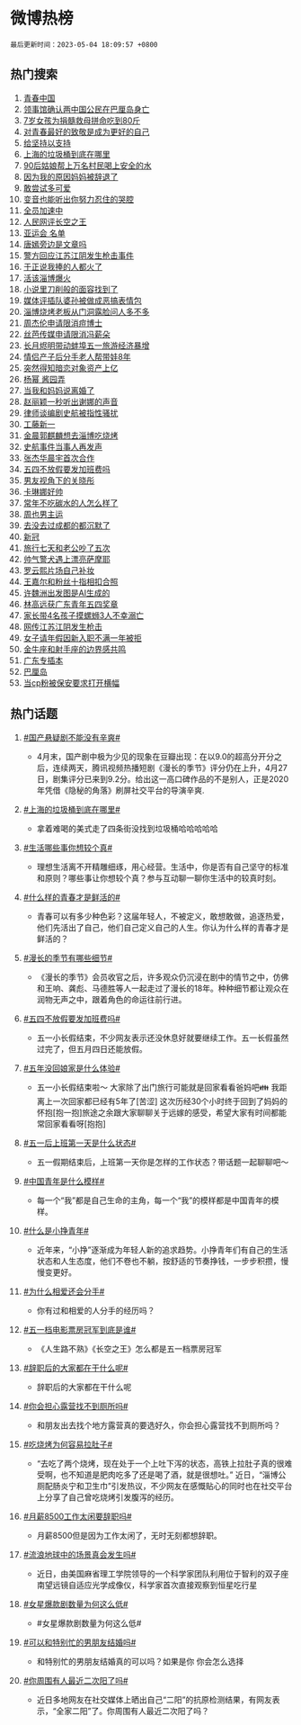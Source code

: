# 微博热榜

`最后更新时间：2023-05-04 18:09:57 +0800`

## 热门搜索

1. [青春中国](https://m.weibo.cn/search?containerid=100103type%3D1%26t%3D10%26q%3D%23%E9%9D%92%E6%98%A5%E4%B8%AD%E5%9B%BD%23&stream_entry_id=51&isnewpage=1&extparam=seat%3D1%26filter_type%3Drealtimehot%26pos%3D0%26dgr%3D0%26c_type%3D51%26stream_entry_id%3D51%26cate%3D10103%26display_time%3D1683194996%26pre_seqid%3D1683194996286017588128&luicode=10000011&lfid=106003type%253D25%2526t%253D3%2526disable_hot%253D1%2526filter_type%253Drealtimehot)
1. [领事馆确认两中国公民在巴厘岛身亡](https://m.weibo.cn/search?containerid=100103type%3D1%26t%3D10%26q%3D%23%E9%A2%86%E4%BA%8B%E9%A6%86%E7%A1%AE%E8%AE%A4%E4%B8%A4%E4%B8%AD%E5%9B%BD%E5%85%AC%E6%B0%91%E5%9C%A8%E5%B7%B4%E5%8E%98%E5%B2%9B%E8%BA%AB%E4%BA%A1%23&stream_entry_id=31&isnewpage=1&extparam=seat%3D1%26band_rank%3D1%26pos%3D0%26lcate%3D5001%26flag%3D2%26filter_type%3Drealtimehot%26q%3D%2523%25E9%25A2%2586%25E4%25BA%258B%25E9%25A6%2586%25E7%25A1%25AE%25E8%25AE%25A4%25E4%25B8%25A4%25E4%25B8%25AD%25E5%259B%25BD%25E5%2585%25AC%25E6%25B0%2591%25E5%259C%25A8%25E5%25B7%25B4%25E5%258E%2598%25E5%25B2%259B%25E8%25BA%25AB%25E4%25BA%25A1%2523%26dgr%3D0%26c_type%3D31%26realpos%3D1%26cate%3D5001%26stream_entry_id%3D31%26display_time%3D1683194996%26pre_seqid%3D1683194996286017588128&luicode=10000011&lfid=106003type%253D25%2526t%253D3%2526disable_hot%253D1%2526filter_type%253Drealtimehot)
1. [7岁女孩为捐髓救母拼命吃到80斤](https://m.weibo.cn/search?containerid=100103type%3D1%26t%3D10%26q%3D%237%E5%B2%81%E5%A5%B3%E5%AD%A9%E4%B8%BA%E6%8D%90%E9%AB%93%E6%95%91%E6%AF%8D%E6%8B%BC%E5%91%BD%E5%90%83%E5%88%B080%E6%96%A4%23&stream_entry_id=31&isnewpage=1&extparam=seat%3D1%26band_rank%3D2%26pos%3D1%26lcate%3D5001%26flag%3D0%26filter_type%3Drealtimehot%26q%3D%25237%25E5%25B2%2581%25E5%25A5%25B3%25E5%25AD%25A9%25E4%25B8%25BA%25E6%258D%2590%25E9%25AB%2593%25E6%2595%2591%25E6%25AF%258D%25E6%258B%25BC%25E5%2591%25BD%25E5%2590%2583%25E5%2588%25B080%25E6%2596%25A4%2523%26dgr%3D0%26c_type%3D31%26realpos%3D2%26cate%3D5001%26stream_entry_id%3D31%26display_time%3D1683194996%26pre_seqid%3D1683194996286017588128&luicode=10000011&lfid=106003type%253D25%2526t%253D3%2526disable_hot%253D1%2526filter_type%253Drealtimehot)
1. [对青春最好的致敬是成为更好的自己](https://m.weibo.cn/search?containerid=100103type%3D1%26t%3D10%26q%3D%23%E5%AF%B9%E9%9D%92%E6%98%A5%E6%9C%80%E5%A5%BD%E7%9A%84%E8%87%B4%E6%95%AC%E6%98%AF%E6%88%90%E4%B8%BA%E6%9B%B4%E5%A5%BD%E7%9A%84%E8%87%AA%E5%B7%B1%23&stream_entry_id=31&isnewpage=1&extparam=seat%3D1%26band_rank%3D3%26pos%3D2%26lcate%3D5001%26flag%3D0%26filter_type%3Drealtimehot%26q%3D%2523%25E5%25AF%25B9%25E9%259D%2592%25E6%2598%25A5%25E6%259C%2580%25E5%25A5%25BD%25E7%259A%2584%25E8%2587%25B4%25E6%2595%25AC%25E6%2598%25AF%25E6%2588%2590%25E4%25B8%25BA%25E6%259B%25B4%25E5%25A5%25BD%25E7%259A%2584%25E8%2587%25AA%25E5%25B7%25B1%2523%26dgr%3D0%26c_type%3D31%26realpos%3D3%26cate%3D5001%26stream_entry_id%3D31%26display_time%3D1683194996%26pre_seqid%3D1683194996286017588128&luicode=10000011&lfid=106003type%253D25%2526t%253D3%2526disable_hot%253D1%2526filter_type%253Drealtimehot)
1. [给坚持以支持](https://m.weibo.cn/search?containerid=100103type%3D1%26t%3D10%26q%3D%23%E7%BB%99%E5%9D%9A%E6%8C%81%E4%BB%A5%E6%94%AF%E6%8C%81%23&stream_entry_id=31&isnewpage=1&extparam=seat%3D1%26band_rank%3D4%26pos%3D3%26lcate%3D5001%26topic_ad%3D1%26stream_entry_id%3D31%26filter_type%3Drealtimehot%26q%3D%2523%25E7%25BB%2599%25E5%259D%259A%25E6%258C%2581%25E4%25BB%25A5%25E6%2594%25AF%25E6%258C%2581%2523%26dgr%3D0%26c_type%3D31%26cate%3D5001%26adid%3D188277%26display_time%3D1683194996%26pre_seqid%3D1683194996286017588128&luicode=10000011&lfid=106003type%253D25%2526t%253D3%2526disable_hot%253D1%2526filter_type%253Drealtimehot)
1. [上海的垃圾桶到底在哪里](https://m.weibo.cn/search?containerid=100103type%3D1%26t%3D10%26q%3D%23%E4%B8%8A%E6%B5%B7%E7%9A%84%E5%9E%83%E5%9C%BE%E6%A1%B6%E5%88%B0%E5%BA%95%E5%9C%A8%E5%93%AA%E9%87%8C%23&stream_entry_id=31&isnewpage=1&extparam=seat%3D1%26band_rank%3D4%26pos%3D4%26lcate%3D5001%26flag%3D0%26filter_type%3Drealtimehot%26q%3D%2523%25E4%25B8%258A%25E6%25B5%25B7%25E7%259A%2584%25E5%259E%2583%25E5%259C%25BE%25E6%25A1%25B6%25E5%2588%25B0%25E5%25BA%2595%25E5%259C%25A8%25E5%2593%25AA%25E9%2587%258C%2523%26dgr%3D0%26c_type%3D31%26realpos%3D4%26cate%3D5001%26stream_entry_id%3D31%26display_time%3D1683194996%26pre_seqid%3D1683194996286017588128&luicode=10000011&lfid=106003type%253D25%2526t%253D3%2526disable_hot%253D1%2526filter_type%253Drealtimehot)
1. [90后姑娘帮上万名村民喝上安全的水](https://m.weibo.cn/search?containerid=100103type%3D1%26t%3D10%26q%3D%2390%E5%90%8E%E5%A7%91%E5%A8%98%E5%B8%AE%E4%B8%8A%E4%B8%87%E5%90%8D%E6%9D%91%E6%B0%91%E5%96%9D%E4%B8%8A%E5%AE%89%E5%85%A8%E7%9A%84%E6%B0%B4%23&stream_entry_id=31&isnewpage=1&extparam=seat%3D1%26band_rank%3D5%26pos%3D5%26lcate%3D5001%26flag%3D1%26filter_type%3Drealtimehot%26q%3D%252390%25E5%2590%258E%25E5%25A7%2591%25E5%25A8%2598%25E5%25B8%25AE%25E4%25B8%258A%25E4%25B8%2587%25E5%2590%258D%25E6%259D%2591%25E6%25B0%2591%25E5%2596%259D%25E4%25B8%258A%25E5%25AE%2589%25E5%2585%25A8%25E7%259A%2584%25E6%25B0%25B4%2523%26dgr%3D0%26c_type%3D31%26realpos%3D5%26cate%3D5001%26stream_entry_id%3D31%26display_time%3D1683194996%26pre_seqid%3D1683194996286017588128&luicode=10000011&lfid=106003type%253D25%2526t%253D3%2526disable_hot%253D1%2526filter_type%253Drealtimehot)
1. [因为我的原因妈妈被辞退了](https://m.weibo.cn/search?containerid=100103type%3D1%26t%3D10%26q%3D%23%E5%9B%A0%E4%B8%BA%E6%88%91%E7%9A%84%E5%8E%9F%E5%9B%A0%E5%A6%88%E5%A6%88%E8%A2%AB%E8%BE%9E%E9%80%80%E4%BA%86%23&stream_entry_id=31&isnewpage=1&extparam=seat%3D1%26band_rank%3D6%26pos%3D6%26lcate%3D5001%26flag%3D0%26filter_type%3Drealtimehot%26q%3D%2523%25E5%259B%25A0%25E4%25B8%25BA%25E6%2588%2591%25E7%259A%2584%25E5%258E%259F%25E5%259B%25A0%25E5%25A6%2588%25E5%25A6%2588%25E8%25A2%25AB%25E8%25BE%259E%25E9%2580%2580%25E4%25BA%2586%2523%26dgr%3D0%26c_type%3D31%26realpos%3D6%26cate%3D5001%26stream_entry_id%3D31%26display_time%3D1683194996%26pre_seqid%3D1683194996286017588128&luicode=10000011&lfid=106003type%253D25%2526t%253D3%2526disable_hot%253D1%2526filter_type%253Drealtimehot)
1. [敢尝试多可爱](https://m.weibo.cn/search?containerid=100103type%3D1%26t%3D10%26q%3D%23%E6%95%A2%E5%B0%9D%E8%AF%95%E5%A4%9A%E5%8F%AF%E7%88%B1%23&stream_entry_id=31&isnewpage=1&extparam=seat%3D1%26band_rank%3D7%26pos%3D7%26lcate%3D5001%26topic_ad%3D1%26stream_entry_id%3D31%26filter_type%3Drealtimehot%26q%3D%2523%25E6%2595%25A2%25E5%25B0%259D%25E8%25AF%2595%25E5%25A4%259A%25E5%258F%25AF%25E7%2588%25B1%2523%26dgr%3D0%26c_type%3D31%26cate%3D5001%26adid%3D188084%26display_time%3D1683194996%26pre_seqid%3D1683194996286017588128&luicode=10000011&lfid=106003type%253D25%2526t%253D3%2526disable_hot%253D1%2526filter_type%253Drealtimehot)
1. [变音也能听出你努力忍住的哭腔](https://m.weibo.cn/search?containerid=100103type%3D1%26t%3D10%26q%3D%23%E5%8F%98%E9%9F%B3%E4%B9%9F%E8%83%BD%E5%90%AC%E5%87%BA%E4%BD%A0%E5%8A%AA%E5%8A%9B%E5%BF%8D%E4%BD%8F%E7%9A%84%E5%93%AD%E8%85%94%23&stream_entry_id=31&isnewpage=1&extparam=seat%3D1%26band_rank%3D7%26pos%3D8%26lcate%3D5001%26flag%3D1%26filter_type%3Drealtimehot%26q%3D%2523%25E5%258F%2598%25E9%259F%25B3%25E4%25B9%259F%25E8%2583%25BD%25E5%2590%25AC%25E5%2587%25BA%25E4%25BD%25A0%25E5%258A%25AA%25E5%258A%259B%25E5%25BF%258D%25E4%25BD%258F%25E7%259A%2584%25E5%2593%25AD%25E8%2585%2594%2523%26dgr%3D0%26c_type%3D31%26realpos%3D7%26cate%3D5001%26stream_entry_id%3D31%26display_time%3D1683194996%26pre_seqid%3D1683194996286017588128&luicode=10000011&lfid=106003type%253D25%2526t%253D3%2526disable_hot%253D1%2526filter_type%253Drealtimehot)
1. [全员加速中](https://m.weibo.cn/search?containerid=100103type%3D1%26t%3D10%26q%3D%E5%85%A8%E5%91%98%E5%8A%A0%E9%80%9F%E4%B8%AD&stream_entry_id=31&isnewpage=1&extparam=seat%3D1%26band_rank%3D8%26pos%3D9%26lcate%3D5001%26flag%3D0%26filter_type%3Drealtimehot%26q%3D%25E5%2585%25A8%25E5%2591%2598%25E5%258A%25A0%25E9%2580%259F%25E4%25B8%25AD%26dgr%3D0%26c_type%3D31%26realpos%3D8%26cate%3D5001%26stream_entry_id%3D31%26display_time%3D1683194996%26pre_seqid%3D1683194996286017588128&luicode=10000011&lfid=106003type%253D25%2526t%253D3%2526disable_hot%253D1%2526filter_type%253Drealtimehot)
1. [人民网评长空之王](https://m.weibo.cn/search?containerid=100103type%3D1%26t%3D10%26q%3D%23%E4%BA%BA%E6%B0%91%E7%BD%91%E8%AF%84%E9%95%BF%E7%A9%BA%E4%B9%8B%E7%8E%8B%23&stream_entry_id=31&isnewpage=1&extparam=seat%3D1%26band_rank%3D9%26pos%3D10%26lcate%3D5001%26flag%3D1%26filter_type%3Drealtimehot%26q%3D%2523%25E4%25BA%25BA%25E6%25B0%2591%25E7%25BD%2591%25E8%25AF%2584%25E9%2595%25BF%25E7%25A9%25BA%25E4%25B9%258B%25E7%258E%258B%2523%26dgr%3D0%26c_type%3D31%26realpos%3D9%26cate%3D5001%26stream_entry_id%3D31%26display_time%3D1683194996%26pre_seqid%3D1683194996286017588128&luicode=10000011&lfid=106003type%253D25%2526t%253D3%2526disable_hot%253D1%2526filter_type%253Drealtimehot)
1. [亚运会 名单](https://m.weibo.cn/search?containerid=100103type%3D1%26t%3D10%26q%3D%E4%BA%9A%E8%BF%90%E4%BC%9A+%E5%90%8D%E5%8D%95&stream_entry_id=31&isnewpage=1&extparam=seat%3D1%26band_rank%3D10%26pos%3D11%26lcate%3D5001%26flag%3D0%26filter_type%3Drealtimehot%26q%3D%25E4%25BA%259A%25E8%25BF%2590%25E4%25BC%259A%2520%25E5%2590%258D%25E5%258D%2595%26dgr%3D0%26c_type%3D31%26realpos%3D10%26cate%3D5001%26stream_entry_id%3D31%26display_time%3D1683194996%26pre_seqid%3D1683194996286017588128&luicode=10000011&lfid=106003type%253D25%2526t%253D3%2526disable_hot%253D1%2526filter_type%253Drealtimehot)
1. [唐嫣旁边是文章吗](https://m.weibo.cn/search?containerid=100103type%3D1%26t%3D10%26q%3D%E5%94%90%E5%AB%A3%E6%97%81%E8%BE%B9%E6%98%AF%E6%96%87%E7%AB%A0%E5%90%97&stream_entry_id=31&isnewpage=1&extparam=seat%3D1%26band_rank%3D11%26pos%3D12%26lcate%3D5001%26flag%3D1%26filter_type%3Drealtimehot%26q%3D%25E5%2594%2590%25E5%25AB%25A3%25E6%2597%2581%25E8%25BE%25B9%25E6%2598%25AF%25E6%2596%2587%25E7%25AB%25A0%25E5%2590%2597%26dgr%3D0%26c_type%3D31%26realpos%3D11%26cate%3D5001%26stream_entry_id%3D31%26display_time%3D1683194996%26pre_seqid%3D1683194996286017588128&luicode=10000011&lfid=106003type%253D25%2526t%253D3%2526disable_hot%253D1%2526filter_type%253Drealtimehot)
1. [警方回应江苏江阴发生枪击事件](https://m.weibo.cn/search?containerid=100103type%3D1%26t%3D10%26q%3D%23%E8%AD%A6%E6%96%B9%E5%9B%9E%E5%BA%94%E6%B1%9F%E8%8B%8F%E6%B1%9F%E9%98%B4%E5%8F%91%E7%94%9F%E6%9E%AA%E5%87%BB%E4%BA%8B%E4%BB%B6%23&stream_entry_id=31&isnewpage=1&extparam=seat%3D1%26band_rank%3D12%26pos%3D13%26lcate%3D5001%26flag%3D2%26filter_type%3Drealtimehot%26q%3D%2523%25E8%25AD%25A6%25E6%2596%25B9%25E5%259B%259E%25E5%25BA%2594%25E6%25B1%259F%25E8%258B%258F%25E6%25B1%259F%25E9%2598%25B4%25E5%258F%2591%25E7%2594%259F%25E6%259E%25AA%25E5%2587%25BB%25E4%25BA%258B%25E4%25BB%25B6%2523%26dgr%3D0%26c_type%3D31%26realpos%3D12%26cate%3D5001%26stream_entry_id%3D31%26display_time%3D1683194996%26pre_seqid%3D1683194996286017588128&luicode=10000011&lfid=106003type%253D25%2526t%253D3%2526disable_hot%253D1%2526filter_type%253Drealtimehot)
1. [于正说我捧的人都火了](https://m.weibo.cn/search?containerid=100103type%3D1%26t%3D10%26q%3D%23%E4%BA%8E%E6%AD%A3%E8%AF%B4%E6%88%91%E6%8D%A7%E7%9A%84%E4%BA%BA%E9%83%BD%E7%81%AB%E4%BA%86%23&stream_entry_id=31&isnewpage=1&extparam=seat%3D1%26band_rank%3D13%26pos%3D14%26lcate%3D5001%26flag%3D0%26filter_type%3Drealtimehot%26q%3D%2523%25E4%25BA%258E%25E6%25AD%25A3%25E8%25AF%25B4%25E6%2588%2591%25E6%258D%25A7%25E7%259A%2584%25E4%25BA%25BA%25E9%2583%25BD%25E7%2581%25AB%25E4%25BA%2586%2523%26dgr%3D0%26c_type%3D31%26realpos%3D13%26cate%3D5001%26stream_entry_id%3D31%26display_time%3D1683194996%26pre_seqid%3D1683194996286017588128&luicode=10000011&lfid=106003type%253D25%2526t%253D3%2526disable_hot%253D1%2526filter_type%253Drealtimehot)
1. [活该淄博爆火](https://m.weibo.cn/search?containerid=100103type%3D1%26t%3D10%26q%3D%E6%B4%BB%E8%AF%A5%E6%B7%84%E5%8D%9A%E7%88%86%E7%81%AB&stream_entry_id=31&isnewpage=1&extparam=seat%3D1%26band_rank%3D14%26pos%3D15%26lcate%3D5001%26flag%3D1%26filter_type%3Drealtimehot%26q%3D%25E6%25B4%25BB%25E8%25AF%25A5%25E6%25B7%2584%25E5%258D%259A%25E7%2588%2586%25E7%2581%25AB%26dgr%3D0%26c_type%3D31%26realpos%3D14%26cate%3D5001%26stream_entry_id%3D31%26display_time%3D1683194996%26pre_seqid%3D1683194996286017588128&luicode=10000011&lfid=106003type%253D25%2526t%253D3%2526disable_hot%253D1%2526filter_type%253Drealtimehot)
1. [小说里刀削般的面容找到了](https://m.weibo.cn/search?containerid=100103type%3D1%26t%3D10%26q%3D%23%E5%B0%8F%E8%AF%B4%E9%87%8C%E5%88%80%E5%89%8A%E8%88%AC%E7%9A%84%E9%9D%A2%E5%AE%B9%E6%89%BE%E5%88%B0%E4%BA%86%23&stream_entry_id=31&isnewpage=1&extparam=seat%3D1%26band_rank%3D15%26pos%3D16%26lcate%3D5001%26flag%3D1%26filter_type%3Drealtimehot%26q%3D%2523%25E5%25B0%258F%25E8%25AF%25B4%25E9%2587%258C%25E5%2588%2580%25E5%2589%258A%25E8%2588%25AC%25E7%259A%2584%25E9%259D%25A2%25E5%25AE%25B9%25E6%2589%25BE%25E5%2588%25B0%25E4%25BA%2586%2523%26dgr%3D0%26c_type%3D31%26realpos%3D15%26cate%3D5001%26stream_entry_id%3D31%26display_time%3D1683194996%26pre_seqid%3D1683194996286017588128&luicode=10000011&lfid=106003type%253D25%2526t%253D3%2526disable_hot%253D1%2526filter_type%253Drealtimehot)
1. [媒体评插队婆孙被做成恶搞表情包](https://m.weibo.cn/search?containerid=100103type%3D1%26t%3D10%26q%3D%23%E5%AA%92%E4%BD%93%E8%AF%84%E6%8F%92%E9%98%9F%E5%A9%86%E5%AD%99%E8%A2%AB%E5%81%9A%E6%88%90%E6%81%B6%E6%90%9E%E8%A1%A8%E6%83%85%E5%8C%85%23&stream_entry_id=31&isnewpage=1&extparam=seat%3D1%26band_rank%3D16%26pos%3D17%26lcate%3D5001%26flag%3D0%26filter_type%3Drealtimehot%26q%3D%2523%25E5%25AA%2592%25E4%25BD%2593%25E8%25AF%2584%25E6%258F%2592%25E9%2598%259F%25E5%25A9%2586%25E5%25AD%2599%25E8%25A2%25AB%25E5%2581%259A%25E6%2588%2590%25E6%2581%25B6%25E6%2590%259E%25E8%25A1%25A8%25E6%2583%2585%25E5%258C%2585%2523%26dgr%3D0%26c_type%3D31%26realpos%3D16%26cate%3D5001%26stream_entry_id%3D31%26display_time%3D1683194996%26pre_seqid%3D1683194996286017588128&luicode=10000011&lfid=106003type%253D25%2526t%253D3%2526disable_hot%253D1%2526filter_type%253Drealtimehot)
1. [淄博烧烤老板从门洞露脸问人多不多](https://m.weibo.cn/search?containerid=100103type%3D1%26t%3D10%26q%3D%E6%B7%84%E5%8D%9A%E7%83%A7%E7%83%A4%E8%80%81%E6%9D%BF%E4%BB%8E%E9%97%A8%E6%B4%9E%E9%9C%B2%E8%84%B8%E9%97%AE%E4%BA%BA%E5%A4%9A%E4%B8%8D%E5%A4%9A&stream_entry_id=31&isnewpage=1&extparam=seat%3D1%26band_rank%3D17%26pos%3D18%26lcate%3D5001%26flag%3D0%26filter_type%3Drealtimehot%26q%3D%25E6%25B7%2584%25E5%258D%259A%25E7%2583%25A7%25E7%2583%25A4%25E8%2580%2581%25E6%259D%25BF%25E4%25BB%258E%25E9%2597%25A8%25E6%25B4%259E%25E9%259C%25B2%25E8%2584%25B8%25E9%2597%25AE%25E4%25BA%25BA%25E5%25A4%259A%25E4%25B8%258D%25E5%25A4%259A%26dgr%3D0%26c_type%3D31%26realpos%3D17%26cate%3D5001%26stream_entry_id%3D31%26display_time%3D1683194996%26pre_seqid%3D1683194996286017588128&luicode=10000011&lfid=106003type%253D25%2526t%253D3%2526disable_hot%253D1%2526filter_type%253Drealtimehot)
1. [周杰伦申请限消痘博士](https://m.weibo.cn/search?containerid=100103type%3D1%26t%3D10%26q%3D%23%E5%91%A8%E6%9D%B0%E4%BC%A6%E7%94%B3%E8%AF%B7%E9%99%90%E6%B6%88%E7%97%98%E5%8D%9A%E5%A3%AB%23&stream_entry_id=31&isnewpage=1&extparam=seat%3D1%26band_rank%3D18%26pos%3D19%26lcate%3D5001%26flag%3D0%26filter_type%3Drealtimehot%26q%3D%2523%25E5%2591%25A8%25E6%259D%25B0%25E4%25BC%25A6%25E7%2594%25B3%25E8%25AF%25B7%25E9%2599%2590%25E6%25B6%2588%25E7%2597%2598%25E5%258D%259A%25E5%25A3%25AB%2523%26dgr%3D0%26c_type%3D31%26realpos%3D18%26cate%3D5001%26stream_entry_id%3D31%26display_time%3D1683194996%26pre_seqid%3D1683194996286017588128&luicode=10000011&lfid=106003type%253D25%2526t%253D3%2526disable_hot%253D1%2526filter_type%253Drealtimehot)
1. [丝芭传媒申请限消冯薪朵](https://m.weibo.cn/search?containerid=100103type%3D1%26t%3D10%26q%3D%23%E4%B8%9D%E8%8A%AD%E4%BC%A0%E5%AA%92%E7%94%B3%E8%AF%B7%E9%99%90%E6%B6%88%E5%86%AF%E8%96%AA%E6%9C%B5%23&stream_entry_id=31&isnewpage=1&extparam=seat%3D1%26band_rank%3D19%26pos%3D20%26lcate%3D5001%26flag%3D1%26filter_type%3Drealtimehot%26q%3D%2523%25E4%25B8%259D%25E8%258A%25AD%25E4%25BC%25A0%25E5%25AA%2592%25E7%2594%25B3%25E8%25AF%25B7%25E9%2599%2590%25E6%25B6%2588%25E5%2586%25AF%25E8%2596%25AA%25E6%259C%25B5%2523%26dgr%3D0%26c_type%3D31%26realpos%3D19%26cate%3D5001%26stream_entry_id%3D31%26display_time%3D1683194996%26pre_seqid%3D1683194996286017588128&luicode=10000011&lfid=106003type%253D25%2526t%253D3%2526disable_hot%253D1%2526filter_type%253Drealtimehot)
1. [长月烬明带动蚌埠五一旅游经济暴增](https://m.weibo.cn/search?containerid=100103type%3D1%26t%3D10%26q%3D%23%E9%95%BF%E6%9C%88%E7%83%AC%E6%98%8E%E5%B8%A6%E5%8A%A8%E8%9A%8C%E5%9F%A0%E4%BA%94%E4%B8%80%E6%97%85%E6%B8%B8%E7%BB%8F%E6%B5%8E%E6%9A%B4%E5%A2%9E%23&stream_entry_id=31&isnewpage=1&extparam=seat%3D1%26band_rank%3D20%26pos%3D21%26lcate%3D5001%26flag%3D0%26filter_type%3Drealtimehot%26q%3D%2523%25E9%2595%25BF%25E6%259C%2588%25E7%2583%25AC%25E6%2598%258E%25E5%25B8%25A6%25E5%258A%25A8%25E8%259A%258C%25E5%259F%25A0%25E4%25BA%2594%25E4%25B8%2580%25E6%2597%2585%25E6%25B8%25B8%25E7%25BB%258F%25E6%25B5%258E%25E6%259A%25B4%25E5%25A2%259E%2523%26dgr%3D0%26c_type%3D31%26realpos%3D20%26cate%3D5001%26stream_entry_id%3D31%26display_time%3D1683194996%26pre_seqid%3D1683194996286017588128&luicode=10000011&lfid=106003type%253D25%2526t%253D3%2526disable_hot%253D1%2526filter_type%253Drealtimehot)
1. [情侣产子后分手老人帮带娃8年](https://m.weibo.cn/search?containerid=100103type%3D1%26t%3D10%26q%3D%23%E6%83%85%E4%BE%A3%E4%BA%A7%E5%AD%90%E5%90%8E%E5%88%86%E6%89%8B%E8%80%81%E4%BA%BA%E5%B8%AE%E5%B8%A6%E5%A8%838%E5%B9%B4%23&stream_entry_id=31&isnewpage=1&extparam=seat%3D1%26band_rank%3D21%26pos%3D22%26lcate%3D5001%26flag%3D0%26filter_type%3Drealtimehot%26q%3D%2523%25E6%2583%2585%25E4%25BE%25A3%25E4%25BA%25A7%25E5%25AD%2590%25E5%2590%258E%25E5%2588%2586%25E6%2589%258B%25E8%2580%2581%25E4%25BA%25BA%25E5%25B8%25AE%25E5%25B8%25A6%25E5%25A8%25838%25E5%25B9%25B4%2523%26dgr%3D0%26c_type%3D31%26realpos%3D21%26cate%3D5001%26stream_entry_id%3D31%26display_time%3D1683194996%26pre_seqid%3D1683194996286017588128&luicode=10000011&lfid=106003type%253D25%2526t%253D3%2526disable_hot%253D1%2526filter_type%253Drealtimehot)
1. [突然得知暗恋对象资产上亿](https://m.weibo.cn/search?containerid=100103type%3D1%26t%3D10%26q%3D%23%E7%AA%81%E7%84%B6%E5%BE%97%E7%9F%A5%E6%9A%97%E6%81%8B%E5%AF%B9%E8%B1%A1%E8%B5%84%E4%BA%A7%E4%B8%8A%E4%BA%BF%23&stream_entry_id=31&isnewpage=1&extparam=seat%3D1%26band_rank%3D22%26pos%3D23%26lcate%3D5001%26flag%3D0%26filter_type%3Drealtimehot%26q%3D%2523%25E7%25AA%2581%25E7%2584%25B6%25E5%25BE%2597%25E7%259F%25A5%25E6%259A%2597%25E6%2581%258B%25E5%25AF%25B9%25E8%25B1%25A1%25E8%25B5%2584%25E4%25BA%25A7%25E4%25B8%258A%25E4%25BA%25BF%2523%26dgr%3D0%26c_type%3D31%26realpos%3D22%26cate%3D5001%26stream_entry_id%3D31%26display_time%3D1683194996%26pre_seqid%3D1683194996286017588128&luicode=10000011&lfid=106003type%253D25%2526t%253D3%2526disable_hot%253D1%2526filter_type%253Drealtimehot)
1. [杨幂 酱园弄](https://m.weibo.cn/search?containerid=100103type%3D1%26t%3D10%26q%3D%E6%9D%A8%E5%B9%82+%E9%85%B1%E5%9B%AD%E5%BC%84&stream_entry_id=31&isnewpage=1&extparam=seat%3D1%26band_rank%3D23%26pos%3D24%26lcate%3D5001%26flag%3D0%26filter_type%3Drealtimehot%26q%3D%25E6%259D%25A8%25E5%25B9%2582%2520%25E9%2585%25B1%25E5%259B%25AD%25E5%25BC%2584%26dgr%3D0%26c_type%3D31%26realpos%3D23%26cate%3D5001%26stream_entry_id%3D31%26display_time%3D1683194996%26pre_seqid%3D1683194996286017588128&luicode=10000011&lfid=106003type%253D25%2526t%253D3%2526disable_hot%253D1%2526filter_type%253Drealtimehot)
1. [当我和妈妈说离婚了](https://m.weibo.cn/search?containerid=100103type%3D1%26t%3D10%26q%3D%23%E5%BD%93%E6%88%91%E5%92%8C%E5%A6%88%E5%A6%88%E8%AF%B4%E7%A6%BB%E5%A9%9A%E4%BA%86%23&stream_entry_id=31&isnewpage=1&extparam=seat%3D1%26band_rank%3D24%26pos%3D25%26lcate%3D5001%26flag%3D0%26filter_type%3Drealtimehot%26q%3D%2523%25E5%25BD%2593%25E6%2588%2591%25E5%2592%258C%25E5%25A6%2588%25E5%25A6%2588%25E8%25AF%25B4%25E7%25A6%25BB%25E5%25A9%259A%25E4%25BA%2586%2523%26dgr%3D0%26c_type%3D31%26realpos%3D24%26cate%3D5001%26stream_entry_id%3D31%26display_time%3D1683194996%26pre_seqid%3D1683194996286017588128&luicode=10000011&lfid=106003type%253D25%2526t%253D3%2526disable_hot%253D1%2526filter_type%253Drealtimehot)
1. [赵丽颖一秒听出谢娜的声音](https://m.weibo.cn/search?containerid=100103type%3D1%26t%3D10%26q%3D%23%E8%B5%B5%E4%B8%BD%E9%A2%96%E4%B8%80%E7%A7%92%E5%90%AC%E5%87%BA%E8%B0%A2%E5%A8%9C%E7%9A%84%E5%A3%B0%E9%9F%B3%23&stream_entry_id=31&isnewpage=1&extparam=seat%3D1%26band_rank%3D25%26pos%3D26%26lcate%3D5001%26flag%3D0%26filter_type%3Drealtimehot%26q%3D%2523%25E8%25B5%25B5%25E4%25B8%25BD%25E9%25A2%2596%25E4%25B8%2580%25E7%25A7%2592%25E5%2590%25AC%25E5%2587%25BA%25E8%25B0%25A2%25E5%25A8%259C%25E7%259A%2584%25E5%25A3%25B0%25E9%259F%25B3%2523%26dgr%3D0%26c_type%3D31%26realpos%3D25%26cate%3D5001%26stream_entry_id%3D31%26display_time%3D1683194996%26pre_seqid%3D1683194996286017588128&luicode=10000011&lfid=106003type%253D25%2526t%253D3%2526disable_hot%253D1%2526filter_type%253Drealtimehot)
1. [律师谈编剧史航被指性骚扰](https://m.weibo.cn/search?containerid=100103type%3D1%26t%3D10%26q%3D%23%E5%BE%8B%E5%B8%88%E8%B0%88%E7%BC%96%E5%89%A7%E5%8F%B2%E8%88%AA%E8%A2%AB%E6%8C%87%E6%80%A7%E9%AA%9A%E6%89%B0%23&stream_entry_id=31&isnewpage=1&extparam=seat%3D1%26band_rank%3D26%26pos%3D27%26lcate%3D5001%26flag%3D0%26filter_type%3Drealtimehot%26q%3D%2523%25E5%25BE%258B%25E5%25B8%2588%25E8%25B0%2588%25E7%25BC%2596%25E5%2589%25A7%25E5%258F%25B2%25E8%2588%25AA%25E8%25A2%25AB%25E6%258C%2587%25E6%2580%25A7%25E9%25AA%259A%25E6%2589%25B0%2523%26dgr%3D0%26c_type%3D31%26realpos%3D26%26cate%3D5001%26stream_entry_id%3D31%26display_time%3D1683194996%26pre_seqid%3D1683194996286017588128&luicode=10000011&lfid=106003type%253D25%2526t%253D3%2526disable_hot%253D1%2526filter_type%253Drealtimehot)
1. [工藤新一](https://m.weibo.cn/search?containerid=100103type%3D1%26t%3D10%26q%3D%23%E5%B7%A5%E8%97%A4%E6%96%B0%E4%B8%80%23&stream_entry_id=31&isnewpage=1&extparam=seat%3D1%26band_rank%3D27%26pos%3D28%26lcate%3D5001%26flag%3D0%26filter_type%3Drealtimehot%26q%3D%2523%25E5%25B7%25A5%25E8%2597%25A4%25E6%2596%25B0%25E4%25B8%2580%2523%26dgr%3D0%26c_type%3D31%26realpos%3D27%26cate%3D5001%26stream_entry_id%3D31%26display_time%3D1683194996%26pre_seqid%3D1683194996286017588128&luicode=10000011&lfid=106003type%253D25%2526t%253D3%2526disable_hot%253D1%2526filter_type%253Drealtimehot)
1. [金晨郭麒麟想去淄博吃烧烤](https://m.weibo.cn/search?containerid=100103type%3D1%26t%3D10%26q%3D%23%E9%87%91%E6%99%A8%E9%83%AD%E9%BA%92%E9%BA%9F%E6%83%B3%E5%8E%BB%E6%B7%84%E5%8D%9A%E5%90%83%E7%83%A7%E7%83%A4%23&stream_entry_id=31&isnewpage=1&extparam=seat%3D1%26band_rank%3D28%26pos%3D29%26lcate%3D5001%26flag%3D1%26filter_type%3Drealtimehot%26q%3D%2523%25E9%2587%2591%25E6%2599%25A8%25E9%2583%25AD%25E9%25BA%2592%25E9%25BA%259F%25E6%2583%25B3%25E5%258E%25BB%25E6%25B7%2584%25E5%258D%259A%25E5%2590%2583%25E7%2583%25A7%25E7%2583%25A4%2523%26dgr%3D0%26c_type%3D31%26realpos%3D28%26cate%3D5001%26stream_entry_id%3D31%26display_time%3D1683194996%26pre_seqid%3D1683194996286017588128&luicode=10000011&lfid=106003type%253D25%2526t%253D3%2526disable_hot%253D1%2526filter_type%253Drealtimehot)
1. [史航事件当事人再发声](https://m.weibo.cn/search?containerid=100103type%3D1%26t%3D10%26q%3D%23%E5%8F%B2%E8%88%AA%E4%BA%8B%E4%BB%B6%E5%BD%93%E4%BA%8B%E4%BA%BA%E5%86%8D%E5%8F%91%E5%A3%B0%23&stream_entry_id=31&isnewpage=1&extparam=seat%3D1%26band_rank%3D29%26pos%3D30%26lcate%3D5001%26flag%3D0%26filter_type%3Drealtimehot%26q%3D%2523%25E5%258F%25B2%25E8%2588%25AA%25E4%25BA%258B%25E4%25BB%25B6%25E5%25BD%2593%25E4%25BA%258B%25E4%25BA%25BA%25E5%2586%258D%25E5%258F%2591%25E5%25A3%25B0%2523%26dgr%3D0%26c_type%3D31%26realpos%3D29%26cate%3D5001%26stream_entry_id%3D31%26display_time%3D1683194996%26pre_seqid%3D1683194996286017588128&luicode=10000011&lfid=106003type%253D25%2526t%253D3%2526disable_hot%253D1%2526filter_type%253Drealtimehot)
1. [张杰华晨宇首次合作](https://m.weibo.cn/search?containerid=100103type%3D1%26t%3D10%26q%3D%23%E5%BC%A0%E6%9D%B0%E5%8D%8E%E6%99%A8%E5%AE%87%E9%A6%96%E6%AC%A1%E5%90%88%E4%BD%9C%23&stream_entry_id=31&isnewpage=1&extparam=seat%3D1%26band_rank%3D30%26pos%3D31%26lcate%3D5001%26flag%3D0%26filter_type%3Drealtimehot%26q%3D%2523%25E5%25BC%25A0%25E6%259D%25B0%25E5%258D%258E%25E6%2599%25A8%25E5%25AE%2587%25E9%25A6%2596%25E6%25AC%25A1%25E5%2590%2588%25E4%25BD%259C%2523%26dgr%3D0%26c_type%3D31%26realpos%3D30%26cate%3D5001%26stream_entry_id%3D31%26display_time%3D1683194996%26pre_seqid%3D1683194996286017588128&luicode=10000011&lfid=106003type%253D25%2526t%253D3%2526disable_hot%253D1%2526filter_type%253Drealtimehot)
1. [五四不放假要发加班费吗](https://m.weibo.cn/search?containerid=100103type%3D1%26t%3D10%26q%3D%23%E4%BA%94%E5%9B%9B%E4%B8%8D%E6%94%BE%E5%81%87%E8%A6%81%E5%8F%91%E5%8A%A0%E7%8F%AD%E8%B4%B9%E5%90%97%23&stream_entry_id=31&isnewpage=1&extparam=seat%3D1%26band_rank%3D31%26pos%3D32%26lcate%3D5001%26flag%3D0%26filter_type%3Drealtimehot%26q%3D%2523%25E4%25BA%2594%25E5%259B%259B%25E4%25B8%258D%25E6%2594%25BE%25E5%2581%2587%25E8%25A6%2581%25E5%258F%2591%25E5%258A%25A0%25E7%258F%25AD%25E8%25B4%25B9%25E5%2590%2597%2523%26dgr%3D0%26c_type%3D31%26realpos%3D31%26cate%3D5001%26stream_entry_id%3D31%26display_time%3D1683194996%26pre_seqid%3D1683194996286017588128&luicode=10000011&lfid=106003type%253D25%2526t%253D3%2526disable_hot%253D1%2526filter_type%253Drealtimehot)
1. [男友视角下的关晓彤](https://m.weibo.cn/search?containerid=100103type%3D1%26t%3D10%26q%3D%23%E7%94%B7%E5%8F%8B%E8%A7%86%E8%A7%92%E4%B8%8B%E7%9A%84%E5%85%B3%E6%99%93%E5%BD%A4%23&stream_entry_id=31&isnewpage=1&extparam=seat%3D1%26band_rank%3D32%26pos%3D33%26lcate%3D5001%26flag%3D0%26filter_type%3Drealtimehot%26q%3D%2523%25E7%2594%25B7%25E5%258F%258B%25E8%25A7%2586%25E8%25A7%2592%25E4%25B8%258B%25E7%259A%2584%25E5%2585%25B3%25E6%2599%2593%25E5%25BD%25A4%2523%26dgr%3D0%26c_type%3D31%26realpos%3D32%26cate%3D5001%26stream_entry_id%3D31%26display_time%3D1683194996%26pre_seqid%3D1683194996286017588128&luicode=10000011&lfid=106003type%253D25%2526t%253D3%2526disable_hot%253D1%2526filter_type%253Drealtimehot)
1. [卡琳娜好帅](https://m.weibo.cn/search?containerid=100103type%3D1%26t%3D10%26q%3D%E5%8D%A1%E7%90%B3%E5%A8%9C%E5%A5%BD%E5%B8%85&stream_entry_id=31&isnewpage=1&extparam=seat%3D1%26band_rank%3D33%26pos%3D34%26lcate%3D5001%26flag%3D0%26filter_type%3Drealtimehot%26q%3D%25E5%258D%25A1%25E7%2590%25B3%25E5%25A8%259C%25E5%25A5%25BD%25E5%25B8%2585%26dgr%3D0%26c_type%3D31%26realpos%3D33%26cate%3D5001%26stream_entry_id%3D31%26display_time%3D1683194996%26pre_seqid%3D1683194996286017588128&luicode=10000011&lfid=106003type%253D25%2526t%253D3%2526disable_hot%253D1%2526filter_type%253Drealtimehot)
1. [常年不吃碳水的人怎么样了](https://m.weibo.cn/search?containerid=100103type%3D1%26t%3D10%26q%3D%23%E5%B8%B8%E5%B9%B4%E4%B8%8D%E5%90%83%E7%A2%B3%E6%B0%B4%E7%9A%84%E4%BA%BA%E6%80%8E%E4%B9%88%E6%A0%B7%E4%BA%86%23&stream_entry_id=31&isnewpage=1&extparam=seat%3D1%26band_rank%3D34%26pos%3D35%26lcate%3D5001%26flag%3D0%26filter_type%3Drealtimehot%26q%3D%2523%25E5%25B8%25B8%25E5%25B9%25B4%25E4%25B8%258D%25E5%2590%2583%25E7%25A2%25B3%25E6%25B0%25B4%25E7%259A%2584%25E4%25BA%25BA%25E6%2580%258E%25E4%25B9%2588%25E6%25A0%25B7%25E4%25BA%2586%2523%26dgr%3D0%26c_type%3D31%26realpos%3D34%26cate%3D5001%26stream_entry_id%3D31%26display_time%3D1683194996%26pre_seqid%3D1683194996286017588128&luicode=10000011&lfid=106003type%253D25%2526t%253D3%2526disable_hot%253D1%2526filter_type%253Drealtimehot)
1. [周也男主运](https://m.weibo.cn/search?containerid=100103type%3D1%26t%3D10%26q%3D%23%E5%91%A8%E4%B9%9F%E7%94%B7%E4%B8%BB%E8%BF%90%23&stream_entry_id=31&isnewpage=1&extparam=seat%3D1%26band_rank%3D35%26pos%3D36%26lcate%3D5001%26flag%3D1%26filter_type%3Drealtimehot%26q%3D%2523%25E5%2591%25A8%25E4%25B9%259F%25E7%2594%25B7%25E4%25B8%25BB%25E8%25BF%2590%2523%26dgr%3D0%26c_type%3D31%26realpos%3D35%26cate%3D5001%26stream_entry_id%3D31%26display_time%3D1683194996%26pre_seqid%3D1683194996286017588128&luicode=10000011&lfid=106003type%253D25%2526t%253D3%2526disable_hot%253D1%2526filter_type%253Drealtimehot)
1. [去没去过成都的都沉默了](https://m.weibo.cn/search?containerid=100103type%3D1%26t%3D10%26q%3D%23%E5%8E%BB%E6%B2%A1%E5%8E%BB%E8%BF%87%E6%88%90%E9%83%BD%E7%9A%84%E9%83%BD%E6%B2%89%E9%BB%98%E4%BA%86%23&stream_entry_id=31&isnewpage=1&extparam=seat%3D1%26band_rank%3D36%26pos%3D37%26lcate%3D5001%26flag%3D1%26filter_type%3Drealtimehot%26q%3D%2523%25E5%258E%25BB%25E6%25B2%25A1%25E5%258E%25BB%25E8%25BF%2587%25E6%2588%2590%25E9%2583%25BD%25E7%259A%2584%25E9%2583%25BD%25E6%25B2%2589%25E9%25BB%2598%25E4%25BA%2586%2523%26dgr%3D0%26c_type%3D31%26realpos%3D36%26cate%3D5001%26stream_entry_id%3D31%26display_time%3D1683194996%26pre_seqid%3D1683194996286017588128&luicode=10000011&lfid=106003type%253D25%2526t%253D3%2526disable_hot%253D1%2526filter_type%253Drealtimehot)
1. [新冠](https://m.weibo.cn/search?containerid=100103type%3D1%26t%3D10%26q%3D%23%E6%96%B0%E5%86%A0%23&stream_entry_id=31&isnewpage=1&extparam=seat%3D1%26band_rank%3D37%26pos%3D38%26lcate%3D5001%26flag%3D0%26filter_type%3Drealtimehot%26q%3D%2523%25E6%2596%25B0%25E5%2586%25A0%2523%26dgr%3D0%26c_type%3D31%26realpos%3D37%26cate%3D5001%26stream_entry_id%3D31%26display_time%3D1683194996%26pre_seqid%3D1683194996286017588128&luicode=10000011&lfid=106003type%253D25%2526t%253D3%2526disable_hot%253D1%2526filter_type%253Drealtimehot)
1. [旅行七天和老公吵了五次](https://m.weibo.cn/search?containerid=100103type%3D1%26t%3D10%26q%3D%23%E6%97%85%E8%A1%8C%E4%B8%83%E5%A4%A9%E5%92%8C%E8%80%81%E5%85%AC%E5%90%B5%E4%BA%86%E4%BA%94%E6%AC%A1%23&stream_entry_id=31&isnewpage=1&extparam=seat%3D1%26band_rank%3D38%26pos%3D39%26lcate%3D5001%26flag%3D0%26filter_type%3Drealtimehot%26q%3D%2523%25E6%2597%2585%25E8%25A1%258C%25E4%25B8%2583%25E5%25A4%25A9%25E5%2592%258C%25E8%2580%2581%25E5%2585%25AC%25E5%2590%25B5%25E4%25BA%2586%25E4%25BA%2594%25E6%25AC%25A1%2523%26dgr%3D0%26c_type%3D31%26realpos%3D38%26cate%3D5001%26stream_entry_id%3D31%26display_time%3D1683194996%26pre_seqid%3D1683194996286017588128&luicode=10000011&lfid=106003type%253D25%2526t%253D3%2526disable_hot%253D1%2526filter_type%253Drealtimehot)
1. [帅气警犬遇上漂亮萨摩耶](https://m.weibo.cn/search?containerid=100103type%3D1%26t%3D10%26q%3D%23%E5%B8%85%E6%B0%94%E8%AD%A6%E7%8A%AC%E9%81%87%E4%B8%8A%E6%BC%82%E4%BA%AE%E8%90%A8%E6%91%A9%E8%80%B6%23&stream_entry_id=31&isnewpage=1&extparam=seat%3D1%26band_rank%3D39%26pos%3D40%26lcate%3D5001%26flag%3D1%26filter_type%3Drealtimehot%26q%3D%2523%25E5%25B8%2585%25E6%25B0%2594%25E8%25AD%25A6%25E7%258A%25AC%25E9%2581%2587%25E4%25B8%258A%25E6%25BC%2582%25E4%25BA%25AE%25E8%2590%25A8%25E6%2591%25A9%25E8%2580%25B6%2523%26dgr%3D0%26c_type%3D31%26realpos%3D39%26cate%3D5001%26stream_entry_id%3D31%26display_time%3D1683194996%26pre_seqid%3D1683194996286017588128&luicode=10000011&lfid=106003type%253D25%2526t%253D3%2526disable_hot%253D1%2526filter_type%253Drealtimehot)
1. [罗云熙片场自己补妆](https://m.weibo.cn/search?containerid=100103type%3D1%26t%3D10%26q%3D%23%E7%BD%97%E4%BA%91%E7%86%99%E7%89%87%E5%9C%BA%E8%87%AA%E5%B7%B1%E8%A1%A5%E5%A6%86%23&stream_entry_id=31&isnewpage=1&extparam=seat%3D1%26band_rank%3D40%26pos%3D41%26lcate%3D5001%26flag%3D1%26filter_type%3Drealtimehot%26q%3D%2523%25E7%25BD%2597%25E4%25BA%2591%25E7%2586%2599%25E7%2589%2587%25E5%259C%25BA%25E8%2587%25AA%25E5%25B7%25B1%25E8%25A1%25A5%25E5%25A6%2586%2523%26dgr%3D0%26c_type%3D31%26realpos%3D40%26cate%3D5001%26stream_entry_id%3D31%26display_time%3D1683194996%26pre_seqid%3D1683194996286017588128&luicode=10000011&lfid=106003type%253D25%2526t%253D3%2526disable_hot%253D1%2526filter_type%253Drealtimehot)
1. [王嘉尔和粉丝十指相扣合照](https://m.weibo.cn/search?containerid=100103type%3D1%26t%3D10%26q%3D%23%E7%8E%8B%E5%98%89%E5%B0%94%E5%92%8C%E7%B2%89%E4%B8%9D%E5%8D%81%E6%8C%87%E7%9B%B8%E6%89%A3%E5%90%88%E7%85%A7%23&stream_entry_id=31&isnewpage=1&extparam=seat%3D1%26band_rank%3D41%26pos%3D42%26lcate%3D5001%26flag%3D0%26filter_type%3Drealtimehot%26q%3D%2523%25E7%258E%258B%25E5%2598%2589%25E5%25B0%2594%25E5%2592%258C%25E7%25B2%2589%25E4%25B8%259D%25E5%258D%2581%25E6%258C%2587%25E7%259B%25B8%25E6%2589%25A3%25E5%2590%2588%25E7%2585%25A7%2523%26dgr%3D0%26c_type%3D31%26realpos%3D41%26cate%3D5001%26stream_entry_id%3D31%26display_time%3D1683194996%26pre_seqid%3D1683194996286017588128&luicode=10000011&lfid=106003type%253D25%2526t%253D3%2526disable_hot%253D1%2526filter_type%253Drealtimehot)
1. [许魏洲出发图是AI生成的](https://m.weibo.cn/search?containerid=100103type%3D1%26t%3D10%26q%3D%23%E8%AE%B8%E9%AD%8F%E6%B4%B2%E5%87%BA%E5%8F%91%E5%9B%BE%E6%98%AFAI%E7%94%9F%E6%88%90%E7%9A%84%23&stream_entry_id=31&isnewpage=1&extparam=seat%3D1%26band_rank%3D42%26pos%3D43%26lcate%3D5001%26flag%3D1%26filter_type%3Drealtimehot%26q%3D%2523%25E8%25AE%25B8%25E9%25AD%258F%25E6%25B4%25B2%25E5%2587%25BA%25E5%258F%2591%25E5%259B%25BE%25E6%2598%25AFAI%25E7%2594%259F%25E6%2588%2590%25E7%259A%2584%2523%26dgr%3D0%26c_type%3D31%26realpos%3D42%26cate%3D5001%26stream_entry_id%3D31%26display_time%3D1683194996%26pre_seqid%3D1683194996286017588128&luicode=10000011&lfid=106003type%253D25%2526t%253D3%2526disable_hot%253D1%2526filter_type%253Drealtimehot)
1. [林高远获广东青年五四奖章](https://m.weibo.cn/search?containerid=100103type%3D1%26t%3D10%26q%3D%23%E6%9E%97%E9%AB%98%E8%BF%9C%E8%8E%B7%E5%B9%BF%E4%B8%9C%E9%9D%92%E5%B9%B4%E4%BA%94%E5%9B%9B%E5%A5%96%E7%AB%A0%23&stream_entry_id=31&isnewpage=1&extparam=seat%3D1%26band_rank%3D43%26pos%3D44%26lcate%3D5001%26flag%3D1%26filter_type%3Drealtimehot%26q%3D%2523%25E6%259E%2597%25E9%25AB%2598%25E8%25BF%259C%25E8%258E%25B7%25E5%25B9%25BF%25E4%25B8%259C%25E9%259D%2592%25E5%25B9%25B4%25E4%25BA%2594%25E5%259B%259B%25E5%25A5%2596%25E7%25AB%25A0%2523%26dgr%3D0%26c_type%3D31%26realpos%3D43%26cate%3D5001%26stream_entry_id%3D31%26display_time%3D1683194996%26pre_seqid%3D1683194996286017588128&luicode=10000011&lfid=106003type%253D25%2526t%253D3%2526disable_hot%253D1%2526filter_type%253Drealtimehot)
1. [家长带4名孩子摸螺蛳3人不幸溺亡](https://m.weibo.cn/search?containerid=100103type%3D1%26t%3D10%26q%3D%23%E5%AE%B6%E9%95%BF%E5%B8%A64%E5%90%8D%E5%AD%A9%E5%AD%90%E6%91%B8%E8%9E%BA%E8%9B%B33%E4%BA%BA%E4%B8%8D%E5%B9%B8%E6%BA%BA%E4%BA%A1%23&stream_entry_id=31&isnewpage=1&extparam=seat%3D1%26band_rank%3D44%26pos%3D45%26lcate%3D5001%26flag%3D0%26filter_type%3Drealtimehot%26q%3D%2523%25E5%25AE%25B6%25E9%2595%25BF%25E5%25B8%25A64%25E5%2590%258D%25E5%25AD%25A9%25E5%25AD%2590%25E6%2591%25B8%25E8%259E%25BA%25E8%259B%25B33%25E4%25BA%25BA%25E4%25B8%258D%25E5%25B9%25B8%25E6%25BA%25BA%25E4%25BA%25A1%2523%26dgr%3D0%26c_type%3D31%26realpos%3D44%26cate%3D5001%26stream_entry_id%3D31%26display_time%3D1683194996%26pre_seqid%3D1683194996286017588128&luicode=10000011&lfid=106003type%253D25%2526t%253D3%2526disable_hot%253D1%2526filter_type%253Drealtimehot)
1. [网传江苏江阴发生枪击](https://m.weibo.cn/search?containerid=100103type%3D1%26t%3D10%26q%3D%23%E7%BD%91%E4%BC%A0%E6%B1%9F%E8%8B%8F%E6%B1%9F%E9%98%B4%E5%8F%91%E7%94%9F%E6%9E%AA%E5%87%BB%23&stream_entry_id=31&isnewpage=1&extparam=seat%3D1%26band_rank%3D45%26pos%3D46%26lcate%3D5001%26flag%3D0%26filter_type%3Drealtimehot%26q%3D%2523%25E7%25BD%2591%25E4%25BC%25A0%25E6%25B1%259F%25E8%258B%258F%25E6%25B1%259F%25E9%2598%25B4%25E5%258F%2591%25E7%2594%259F%25E6%259E%25AA%25E5%2587%25BB%2523%26dgr%3D0%26c_type%3D31%26realpos%3D45%26cate%3D5001%26stream_entry_id%3D31%26display_time%3D1683194996%26pre_seqid%3D1683194996286017588128&luicode=10000011&lfid=106003type%253D25%2526t%253D3%2526disable_hot%253D1%2526filter_type%253Drealtimehot)
1. [女子请年假因新入职不满一年被拒](https://m.weibo.cn/search?containerid=100103type%3D1%26t%3D10%26q%3D%23%E5%A5%B3%E5%AD%90%E8%AF%B7%E5%B9%B4%E5%81%87%E5%9B%A0%E6%96%B0%E5%85%A5%E8%81%8C%E4%B8%8D%E6%BB%A1%E4%B8%80%E5%B9%B4%E8%A2%AB%E6%8B%92%23&stream_entry_id=31&isnewpage=1&extparam=seat%3D1%26band_rank%3D46%26pos%3D47%26lcate%3D5001%26flag%3D0%26filter_type%3Drealtimehot%26q%3D%2523%25E5%25A5%25B3%25E5%25AD%2590%25E8%25AF%25B7%25E5%25B9%25B4%25E5%2581%2587%25E5%259B%25A0%25E6%2596%25B0%25E5%2585%25A5%25E8%2581%258C%25E4%25B8%258D%25E6%25BB%25A1%25E4%25B8%2580%25E5%25B9%25B4%25E8%25A2%25AB%25E6%258B%2592%2523%26dgr%3D0%26c_type%3D31%26realpos%3D46%26cate%3D5001%26stream_entry_id%3D31%26display_time%3D1683194996%26pre_seqid%3D1683194996286017588128&luicode=10000011&lfid=106003type%253D25%2526t%253D3%2526disable_hot%253D1%2526filter_type%253Drealtimehot)
1. [金牛座和射手座的边界感共鸣](https://m.weibo.cn/search?containerid=100103type%3D1%26t%3D10%26q%3D%23%E9%87%91%E7%89%9B%E5%BA%A7%E5%92%8C%E5%B0%84%E6%89%8B%E5%BA%A7%E7%9A%84%E8%BE%B9%E7%95%8C%E6%84%9F%E5%85%B1%E9%B8%A3%23&stream_entry_id=31&isnewpage=1&extparam=seat%3D1%26band_rank%3D47%26pos%3D48%26lcate%3D5001%26flag%3D0%26filter_type%3Drealtimehot%26q%3D%2523%25E9%2587%2591%25E7%2589%259B%25E5%25BA%25A7%25E5%2592%258C%25E5%25B0%2584%25E6%2589%258B%25E5%25BA%25A7%25E7%259A%2584%25E8%25BE%25B9%25E7%2595%258C%25E6%2584%259F%25E5%2585%25B1%25E9%25B8%25A3%2523%26dgr%3D0%26c_type%3D31%26realpos%3D47%26cate%3D5001%26stream_entry_id%3D31%26display_time%3D1683194996%26pre_seqid%3D1683194996286017588128&luicode=10000011&lfid=106003type%253D25%2526t%253D3%2526disable_hot%253D1%2526filter_type%253Drealtimehot)
1. [广东专插本](https://m.weibo.cn/search?containerid=100103type%3D1%26t%3D10%26q%3D%E5%B9%BF%E4%B8%9C%E4%B8%93%E6%8F%92%E6%9C%AC&stream_entry_id=31&isnewpage=1&extparam=seat%3D1%26band_rank%3D48%26pos%3D49%26lcate%3D5001%26flag%3D0%26filter_type%3Drealtimehot%26q%3D%25E5%25B9%25BF%25E4%25B8%259C%25E4%25B8%2593%25E6%258F%2592%25E6%259C%25AC%26dgr%3D0%26c_type%3D31%26realpos%3D48%26cate%3D5001%26stream_entry_id%3D31%26display_time%3D1683194996%26pre_seqid%3D1683194996286017588128&luicode=10000011&lfid=106003type%253D25%2526t%253D3%2526disable_hot%253D1%2526filter_type%253Drealtimehot)
1. [巴厘岛](https://m.weibo.cn/search?containerid=100103type%3D1%26t%3D10%26q%3D%E5%B7%B4%E5%8E%98%E5%B2%9B&stream_entry_id=31&isnewpage=1&extparam=seat%3D1%26band_rank%3D49%26pos%3D50%26lcate%3D5001%26flag%3D0%26filter_type%3Drealtimehot%26q%3D%25E5%25B7%25B4%25E5%258E%2598%25E5%25B2%259B%26dgr%3D0%26c_type%3D31%26realpos%3D49%26cate%3D5001%26stream_entry_id%3D31%26display_time%3D1683194996%26pre_seqid%3D1683194996286017588128&luicode=10000011&lfid=106003type%253D25%2526t%253D3%2526disable_hot%253D1%2526filter_type%253Drealtimehot)
1. [当cp粉被保安要求打开横幅](https://m.weibo.cn/search?containerid=100103type%3D1%26t%3D10%26q%3D%E5%BD%93cp%E7%B2%89%E8%A2%AB%E4%BF%9D%E5%AE%89%E8%A6%81%E6%B1%82%E6%89%93%E5%BC%80%E6%A8%AA%E5%B9%85&stream_entry_id=31&isnewpage=1&extparam=seat%3D1%26band_rank%3D50%26pos%3D51%26lcate%3D5001%26flag%3D0%26filter_type%3Drealtimehot%26q%3D%25E5%25BD%2593cp%25E7%25B2%2589%25E8%25A2%25AB%25E4%25BF%259D%25E5%25AE%2589%25E8%25A6%2581%25E6%25B1%2582%25E6%2589%2593%25E5%25BC%2580%25E6%25A8%25AA%25E5%25B9%2585%26dgr%3D0%26c_type%3D31%26realpos%3D50%26cate%3D5001%26stream_entry_id%3D31%26display_time%3D1683194996%26pre_seqid%3D1683194996286017588128&luicode=10000011&lfid=106003type%253D25%2526t%253D3%2526disable_hot%253D1%2526filter_type%253Drealtimehot)

## 热门话题

1. [#国产悬疑剧不能没有辛爽#](https://m.weibo.cn/search?containerid=231522type%3D1%26t%3D10%26q%3D%23%E5%9B%BD%E4%BA%A7%E6%82%AC%E7%96%91%E5%89%A7%E4%B8%8D%E8%83%BD%E6%B2%A1%E6%9C%89%E8%BE%9B%E7%88%BD%23&stream_entry_id=128&isnewpage=1&extparam=seat%3D1%26c_type%3D128%26pos%3D1-0-0%26unitid%3D1683100890186%26cate%3D5004%26dgr%3D0%26lcate%3D5004%26display_time%3D1683194997%26pre_seqid%3D1683194997816032694205&luicode=10000011&lfid=231648_-_4)
    - 4月末，国产剧中极为少见的现象在豆瓣出现：在以9.0的超高分开分之后，连续两天，腾讯视频热播短剧《漫长的季节》评分仍在上升，4月27日，剧集评分已来到9.2分。给出这一高口碑作品的不是别人，正是2020年凭借《隐秘的角落》刷屏社交平台的导演辛爽.

1. [#上海的垃圾桶到底在哪里#](https://m.weibo.cn/search?containerid=231522type%3D1%26t%3D10%26q%3D%23%E4%B8%8A%E6%B5%B7%E7%9A%84%E5%9E%83%E5%9C%BE%E6%A1%B6%E5%88%B0%E5%BA%95%E5%9C%A8%E5%93%AA%E9%87%8C%23&stream_entry_id=128&isnewpage=1&extparam=seat%3D1%26c_type%3D128%26pos%3D1-0-1%26unitid%3D1683188210434%26cate%3D5004%26dgr%3D0%26lcate%3D5004%26display_time%3D1683194997%26pre_seqid%3D1683194997816032694205&luicode=10000011&lfid=231648_-_4)
    - 拿着难喝的美式走了四条街没找到垃圾桶哈哈哈哈哈

1. [#生活哪些事你想较个真#](https://m.weibo.cn/search?containerid=231522type%3D1%26t%3D10%26q%3D%23%E7%94%9F%E6%B4%BB%E5%93%AA%E4%BA%9B%E4%BA%8B%E4%BD%A0%E6%83%B3%E8%BE%83%E4%B8%AA%E7%9C%9F%23&stream_entry_id=128&isnewpage=1&extparam=seat%3D1%26c_type%3D128%26pos%3D1-0-2%26unitid%3D1683170807314%26cate%3D5004%26dgr%3D0%26lcate%3D5004%26display_time%3D1683194997%26pre_seqid%3D1683194997816032694205&luicode=10000011&lfid=231648_-_4)
    - 理想生活离不开精雕细琢，用心经营。生活中，你是否有自己坚守的标准和原则？哪些事让你想较个真？参与互动聊一聊你生活中的较真时刻。

1. [#什么样的青春才是鲜活的#](https://m.weibo.cn/search?containerid=231522type%3D1%26t%3D10%26q%3D%23%E4%BB%80%E4%B9%88%E6%A0%B7%E7%9A%84%E9%9D%92%E6%98%A5%E6%89%8D%E6%98%AF%E9%B2%9C%E6%B4%BB%E7%9A%84%23&stream_entry_id=128&isnewpage=1&extparam=seat%3D1%26c_type%3D128%26pos%3D1-0-3%26unitid%3D1683183108398%26cate%3D5004%26dgr%3D0%26lcate%3D5004%26display_time%3D1683194997%26pre_seqid%3D1683194997816032694205&luicode=10000011&lfid=231648_-_4)
    - 青春可以有多少种色彩？这届年轻人，不被定义，敢想敢做，追逐热爱，他们先活出了自己，他们自己定义自己的人生。你认为什么样的青春才是鲜活的？

1. [#漫长的季节有哪些细节#](https://m.weibo.cn/search?containerid=231522type%3D1%26t%3D10%26q%3D%23%E6%BC%AB%E9%95%BF%E7%9A%84%E5%AD%A3%E8%8A%82%E6%9C%89%E5%93%AA%E4%BA%9B%E7%BB%86%E8%8A%82%23&stream_entry_id=128&isnewpage=1&extparam=seat%3D1%26c_type%3D128%26pos%3D1-0-4%26unitid%3D1683114085446%26cate%3D5004%26dgr%3D0%26lcate%3D5004%26display_time%3D1683194997%26pre_seqid%3D1683194997816032694205&luicode=10000011&lfid=231648_-_4)
    - 《漫长的季节》会员收官之后，许多观众仍沉浸在剧中的情节之中，仿佛和王响、龚彪、马德胜等人一起走过了漫长的18年。种种细节都让观众在润物无声之中，跟着角色的命运往前行进。

1. [#五四不放假要发加班费吗#](https://m.weibo.cn/search?containerid=231522type%3D1%26t%3D10%26q%3D%23%E4%BA%94%E5%9B%9B%E4%B8%8D%E6%94%BE%E5%81%87%E8%A6%81%E5%8F%91%E5%8A%A0%E7%8F%AD%E8%B4%B9%E5%90%97%23&stream_entry_id=128&isnewpage=1&extparam=seat%3D1%26c_type%3D128%26pos%3D1-0-5%26unitid%3D1683171095887%26cate%3D5004%26dgr%3D0%26lcate%3D5004%26display_time%3D1683194997%26pre_seqid%3D1683194997816032694205&luicode=10000011&lfid=231648_-_4)
    - 五一小长假结束，不少网友表示还没休息好就要继续工作。五一长假虽然过完了，但五月四日还能放假。

1. [#五年没回娘家是什么体验#](https://m.weibo.cn/search?containerid=231522type%3D1%26t%3D10%26q%3D%23%E4%BA%94%E5%B9%B4%E6%B2%A1%E5%9B%9E%E5%A8%98%E5%AE%B6%E6%98%AF%E4%BB%80%E4%B9%88%E4%BD%93%E9%AA%8C%23&stream_entry_id=128&isnewpage=1&extparam=seat%3D1%26c_type%3D128%26pos%3D1-0-6%26unitid%3D1683185195867%26cate%3D5004%26dgr%3D0%26lcate%3D5004%26display_time%3D1683194997%26pre_seqid%3D1683194997816032694205&luicode=10000011&lfid=231648_-_4)
    - 五一小长假结束啦～
大家除了出门旅行可能就是回家看看爸妈吧👪
我距离上一次回家都已经有5年了[苦涩]
这次历经30个小时终于回到了妈妈的怀抱[抱一抱]旅途之余跟大家聊聊关于远嫁的感受，希望大家有时间都能常回家看看呀[抱抱]

1. [#五一后上班第一天是什么状态#](https://m.weibo.cn/search?containerid=231522type%3D1%26t%3D10%26q%3D%23%E4%BA%94%E4%B8%80%E5%90%8E%E4%B8%8A%E7%8F%AD%E7%AC%AC%E4%B8%80%E5%A4%A9%E6%98%AF%E4%BB%80%E4%B9%88%E7%8A%B6%E6%80%81%23&stream_entry_id=128&isnewpage=1&extparam=seat%3D1%26c_type%3D128%26pos%3D1-0-7%26unitid%3D1683182815385%26cate%3D5004%26dgr%3D0%26lcate%3D5004%26display_time%3D1683194997%26pre_seqid%3D1683194997816032694205&luicode=10000011&lfid=231648_-_4)
    - 五一假期结束后，上班第一天你是怎样的工作状态？带话题一起聊聊吧～

1. [#中国青年是什么模样#](https://m.weibo.cn/search?containerid=231522type%3D1%26t%3D10%26q%3D%23%E4%B8%AD%E5%9B%BD%E9%9D%92%E5%B9%B4%E6%98%AF%E4%BB%80%E4%B9%88%E6%A8%A1%E6%A0%B7%23&stream_entry_id=128&isnewpage=1&extparam=seat%3D1%26c_type%3D128%26pos%3D1-0-8%26unitid%3D1683172921447%26cate%3D5004%26dgr%3D0%26lcate%3D5004%26display_time%3D1683194997%26pre_seqid%3D1683194997816032694205&luicode=10000011&lfid=231648_-_4)
    - 每一个“我”都是自己生命的主角，每一个“我”的模样都是中国青年的模样。

1. [#什么是小挣青年#](https://m.weibo.cn/search?containerid=231522type%3D1%26t%3D10%26q%3D%23%E4%BB%80%E4%B9%88%E6%98%AF%E5%B0%8F%E6%8C%A3%E9%9D%92%E5%B9%B4%23&stream_entry_id=128&isnewpage=1&extparam=seat%3D1%26c_type%3D128%26pos%3D1-0-9%26unitid%3D1683168702373%26cate%3D5004%26dgr%3D0%26lcate%3D5004%26display_time%3D1683194997%26pre_seqid%3D1683194997816032694205&luicode=10000011&lfid=231648_-_4)
    - 近年来，“小挣”逐渐成为年轻人新的追求趋势。小挣青年们有自己的生活状态和人生态度，他们不卷也不躺，按舒适的节奏挣钱，一步步积攒，慢慢变更好。

1. [#为什么相爱还会分手#](https://m.weibo.cn/search?containerid=231522type%3D1%26t%3D10%26q%3D%23%E4%B8%BA%E4%BB%80%E4%B9%88%E7%9B%B8%E7%88%B1%E8%BF%98%E4%BC%9A%E5%88%86%E6%89%8B%23&stream_entry_id=128&isnewpage=1&extparam=seat%3D1%26c_type%3D128%26pos%3D1-0-10%26unitid%3D1683154885471%26cate%3D5004%26dgr%3D0%26lcate%3D5004%26display_time%3D1683194997%26pre_seqid%3D1683194997816032694205&luicode=10000011&lfid=231648_-_4)
    - 你有过和相爱的人分手的经历吗？

1. [#五一档电影票房冠军到底是谁#](https://m.weibo.cn/search?containerid=231522type%3D1%26t%3D10%26q%3D%23%E4%BA%94%E4%B8%80%E6%A1%A3%E7%94%B5%E5%BD%B1%E7%A5%A8%E6%88%BF%E5%86%A0%E5%86%9B%E5%88%B0%E5%BA%95%E6%98%AF%E8%B0%81%23&stream_entry_id=128&isnewpage=1&extparam=seat%3D1%26c_type%3D128%26pos%3D1-0-11%26unitid%3D1683178592669%26cate%3D5004%26dgr%3D0%26lcate%3D5004%26display_time%3D1683194997%26pre_seqid%3D1683194997816032694205&luicode=10000011&lfid=231648_-_4)
    - 《人生路不熟》《长空之王》怎么都是五一档票房冠军

1. [#辞职后的大家都在干什么呢#](https://m.weibo.cn/search?containerid=231522type%3D1%26t%3D10%26q%3D%23%E8%BE%9E%E8%81%8C%E5%90%8E%E7%9A%84%E5%A4%A7%E5%AE%B6%E9%83%BD%E5%9C%A8%E5%B9%B2%E4%BB%80%E4%B9%88%E5%91%A2%23&stream_entry_id=128&isnewpage=1&extparam=seat%3D1%26c_type%3D128%26pos%3D1-0-12%26unitid%3D1683187313141%26cate%3D5004%26dgr%3D0%26lcate%3D5004%26display_time%3D1683194997%26pre_seqid%3D1683194997816032694205&luicode=10000011&lfid=231648_-_4)
    - 辞职后的大家都在干什么呢

1. [#你会担心露营找不到厕所吗#](https://m.weibo.cn/search?containerid=231522type%3D1%26t%3D10%26q%3D%23%E4%BD%A0%E4%BC%9A%E6%8B%85%E5%BF%83%E9%9C%B2%E8%90%A5%E6%89%BE%E4%B8%8D%E5%88%B0%E5%8E%95%E6%89%80%E5%90%97%23&stream_entry_id=128&isnewpage=1&extparam=seat%3D1%26c_type%3D128%26pos%3D1-0-13%26unitid%3D1683119488101%26cate%3D5004%26dgr%3D0%26lcate%3D5004%26display_time%3D1683194997%26pre_seqid%3D1683194997816032694205&luicode=10000011&lfid=231648_-_4)
    - 和朋友出去找个地方露营真的要选好久，你会担心露营找不到厕所吗？

1. [#吃烧烤为何容易拉肚子#](https://m.weibo.cn/search?containerid=231522type%3D1%26t%3D10%26q%3D%23%E5%90%83%E7%83%A7%E7%83%A4%E4%B8%BA%E4%BD%95%E5%AE%B9%E6%98%93%E6%8B%89%E8%82%9A%E5%AD%90%23&stream_entry_id=128&isnewpage=1&extparam=seat%3D1%26c_type%3D128%26pos%3D1-0-14%26unitid%3D1683190920667%26cate%3D5004%26dgr%3D0%26lcate%3D5004%26display_time%3D1683194997%26pre_seqid%3D1683194997816032694205&luicode=10000011&lfid=231648_-_4)
    - “去吃了两个烧烤，现在处于一个上吐下泻的状态，高铁上拉肚子真的很难受啊，也不知道是肥肉吃多了还是喝了酒，就是很想吐。” 近日，“淄博公厕配肠炎宁和卫生巾”引发热议，不少网友在感慨贴心的同时也在社交平台上分享了自己曾吃烧烤引发腹泻的经历。

1. [#月薪8500工作太闲要辞职吗#](https://m.weibo.cn/search?containerid=231522type%3D1%26t%3D10%26q%3D%23%E6%9C%88%E8%96%AA8500%E5%B7%A5%E4%BD%9C%E5%A4%AA%E9%97%B2%E8%A6%81%E8%BE%9E%E8%81%8C%E5%90%97%23&stream_entry_id=128&isnewpage=1&extparam=seat%3D1%26c_type%3D128%26pos%3D1-0-15%26unitid%3D1683096380444%26cate%3D5004%26dgr%3D0%26lcate%3D5004%26display_time%3D1683194997%26pre_seqid%3D1683194997816032694205&luicode=10000011&lfid=231648_-_4)
    - 月薪8500但是因为工作太闲了，无时无刻都想辞职。

1. [#流浪地球中的场景真会发生吗#](https://m.weibo.cn/search?containerid=231522type%3D1%26t%3D10%26q%3D%23%E6%B5%81%E6%B5%AA%E5%9C%B0%E7%90%83%E4%B8%AD%E7%9A%84%E5%9C%BA%E6%99%AF%E7%9C%9F%E4%BC%9A%E5%8F%91%E7%94%9F%E5%90%97%23&stream_entry_id=128&isnewpage=1&extparam=seat%3D1%26c_type%3D128%26pos%3D1-0-16%26unitid%3D1683180118087%26cate%3D5004%26dgr%3D0%26lcate%3D5004%26display_time%3D1683194997%26pre_seqid%3D1683194997816032694205&luicode=10000011&lfid=231648_-_4)
    - 近日，由美国麻省理工学院领导的一个科学家团队利用位于智利的双子座南望远镜自适应光学成像仪，科学家首次直接观察到恒星吃行星

1. [#女星爆款剧数量为何这么低#](https://m.weibo.cn/search?containerid=231522type%3D1%26t%3D10%26q%3D%23%E5%A5%B3%E6%98%9F%E7%88%86%E6%AC%BE%E5%89%A7%E6%95%B0%E9%87%8F%E4%B8%BA%E4%BD%95%E8%BF%99%E4%B9%88%E4%BD%8E%23&stream_entry_id=128&isnewpage=1&extparam=seat%3D1%26c_type%3D128%26pos%3D1-0-17%26unitid%3D1683093382254%26cate%3D5004%26dgr%3D0%26lcate%3D5004%26display_time%3D1683194997%26pre_seqid%3D1683194997816032694205&luicode=10000011&lfid=231648_-_4)
    - #女星爆款剧数量为何这么低#   ​​​

1. [#可以和特别忙的男朋友结婚吗#](https://m.weibo.cn/search?containerid=231522type%3D1%26t%3D10%26q%3D%23%E5%8F%AF%E4%BB%A5%E5%92%8C%E7%89%B9%E5%88%AB%E5%BF%99%E7%9A%84%E7%94%B7%E6%9C%8B%E5%8F%8B%E7%BB%93%E5%A9%9A%E5%90%97%23&stream_entry_id=128&isnewpage=1&extparam=seat%3D1%26c_type%3D128%26pos%3D1-0-18%26unitid%3D1683192413972%26cate%3D5004%26dgr%3D0%26lcate%3D5004%26display_time%3D1683194997%26pre_seqid%3D1683194997816032694205&luicode=10000011&lfid=231648_-_4)
    - 和特别忙的男朋友结婚真的可以吗？如果是你 你会怎么选择

1. [#你周围有人最近二次阳了吗#](https://m.weibo.cn/search?containerid=231522type%3D1%26t%3D10%26q%3D%23%E4%BD%A0%E5%91%A8%E5%9B%B4%E6%9C%89%E4%BA%BA%E6%9C%80%E8%BF%91%E4%BA%8C%E6%AC%A1%E9%98%B3%E4%BA%86%E5%90%97%23&stream_entry_id=128&isnewpage=1&extparam=seat%3D1%26c_type%3D128%26pos%3D1-0-19%26unitid%3D1683187011695%26cate%3D5004%26dgr%3D0%26lcate%3D5004%26display_time%3D1683194997%26pre_seqid%3D1683194997816032694205&luicode=10000011&lfid=231648_-_4)
    - 近日多地网友在社交媒体上晒出自己“二阳”的抗原检测结果，有网友表示，“全家二阳”了。你周围有人最近二次阳了吗？  ​​​

